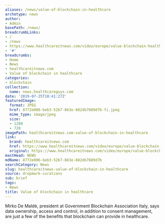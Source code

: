 ```yaml
---
aliases: /news/value-of-blockchain-in-healthcare
archetype: news
author:
- Admin
basePath: /news/
breadcrumbLinks:
- /
- /news
- https://www.healthcareitnews.com/video/europe/value-blockchain-healthcare
- '#'
breadcrumbs:
- Home
- News
- healthcareitnews.com
- Value of blockchain in healthcare
categories:
- blockchain
collection:
  name: news.healthcareguys.com
date: '2019-07-25T10:41:27Z'
featuredImage:
  format: JPEG
  href: 8772e006-beb3-52b7-863e-882db7889d7b-fi.jpeg
  mime_type: image/jpeg
  size:
  - 1280
  - 720
imagePath: healthcareitnews.com-value-of-blockchain-in-healthcare
link:
  brand: healthcareitnews.com
  href: https://www.healthcareitnews.com/video/europe/value-blockchain-healthcare
  original: https://www.healthcareitnews.com/video/europe/value-blockchain-healthcare
mastHead: NEWS
mdName: 8772e006-beb3-52b7-863e-882db7889d7b
searchCategory: News
slug: healthcareitnews-value-of-blockchain-in-healthcare
source: dropmark-curations
sub: brief
tags:
- News
title: Value of blockchain in healthcare
---
```


Mirko De Maldè, president at Government Blockchain Association Italy, says data ownership, access and control, in addition to consent management, are just a few of the benefits that blockchain can provide in healthcare.